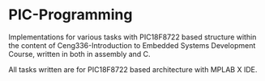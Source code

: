 # PIC-Programming

Implementations for various tasks with PIC18F8722 based structure within the content of Ceng336-Introduction to Embedded Systems Development Course, written in both in assembly and C.

All tasks written are for PIC18F8722 based architecture with MPLAB X IDE.
